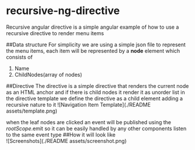 # recursive-ng-directive
Recursive angular directive is a simple angular example of how to use a recursive directive to render menu items

##Data structure 
For simplicity we are using a simple json file to represent the menu items, each item will be represented by a **node** element which consists of 
1. Name
2. ChildNodes(array of nodes)


##Directive
The directive is a simple directive that renders the current node as an HTML anchor and if there is child nodes it render it as unorder list
in the directive template we define the directive as a child element adding a recursive nature to it
![Navigation Item Template](./README assets/template.png)

when the leaf nodes are clicked an event will be published using the $rootScope.$emit so it can be easily handled by any other components listen to the same event type
##How it will look like   
![Screenshots](./README assets/screenshot.png)
